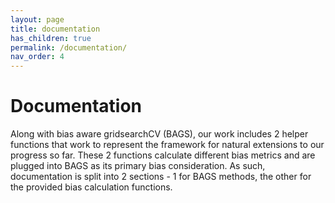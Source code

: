 ```yaml
---
layout: page
title: documentation
has_children: true
permalink: /documentation/
nav_order: 4
---
```


# Documentation

Along with bias aware gridsearchCV (BAGS), our work includes 2 helper functions that work to represent 
the framework for natural extensions to our progress so far. These 2 functions calculate different 
bias metrics and are plugged into BAGS as its primary bias consideration. As such, documentation 
is split into 2 sections - 1 for BAGS methods, the other for the provided bias calculation functions.